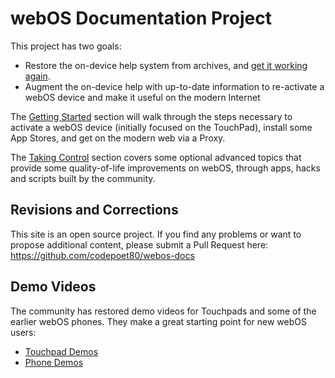 # webOS Documentation Project

This project has two goals:

* Restore the on-device help system from archives, and <a href="http://help.webosarchive.com/HowToUse.php" target="_blank">get it working again</a>.
* Augment the on-device help with up-to-date information to re-activate a webOS device and make it useful on the modern Internet

The [Getting Started](activate.md) section will walk through the steps necessary to activate a webOS device (initially focused on the TouchPad), install some App Stores, and get on the modern web via a Proxy.

The [Taking Control](timesync.md) section covers some optional advanced topics that provide some quality-of-life improvements on webOS, through apps, hacks and scripts built by the community.

## Revisions and Corrections

This site is an open source project. If you find any problems or want to propose additional content, please submit a Pull Request here: <a href="https://github.com/codepoet80/webos-docs" target="_blank">https://github.com/codepoet80/webos-docs</a>

## Demo Videos

The community has restored demo videos for Touchpads and some of the earlier webOS phones. They make a great starting point for new webOS users:

* <a href="https://www.youtube.com/watch?v=QmCTmcjXuR4" target="_blank">Touchpad Demos</a>
* <a href="https://www.youtube.com/watch?v=ODwG51W1sF0" target="_blank">Phone Demos</a>